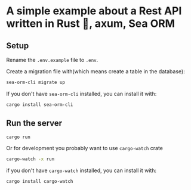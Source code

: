 # A simple example about a Rest API written in Rust 🦀, axum, Sea ORM

## Setup

Rename the `.env.example` file to `.env`.

Create a migration file with(which means create a table in the database):

```bash
sea-orm-cli migrate up
```

If you don't have `sea-orm-cli` installed, you can install it with:

```bash
cargo install sea-orm-cli
```

## Run the server

```bash
cargo run
```

Or for development you probably want to use `cargo-watch` crate

```bash
cargo-watch -x run
```

if you don't have `cargo-watch` installed, you can install it with:

```bash
cargo install cargo-watch
```
